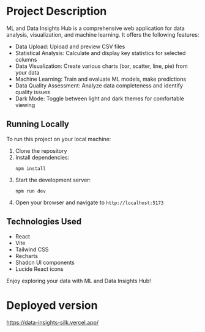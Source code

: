 # Project Description

ML and Data Insights Hub is a comprehensive web application for data analysis, visualization, and machine learning. It offers the following features:

- Data Upload: Upload and preview CSV files
- Statistical Analysis: Calculate and display key statistics for selected columns
- Data Visualization: Create various charts (bar, scatter, line, pie) from your data
- Machine Learning: Train and evaluate ML models, make predictions
- Data Quality Assessment: Analyze data completeness and identify quality issues
- Dark Mode: Toggle between light and dark themes for comfortable viewing

## Running Locally

To run this project on your local machine:

1. Clone the repository
2. Install dependencies:
   ```
   npm install
   ```
3. Start the development server:
   ```
   npm run dev
   ```
4. Open your browser and navigate to `http://localhost:5173`

## Technologies Used

- React
- Vite
- Tailwind CSS
- Recharts
- Shadcn UI components
- Lucide React icons

Enjoy exploring your data with ML and Data Insights Hub!
# Deployed version
https://data-insights-silk.vercel.app/